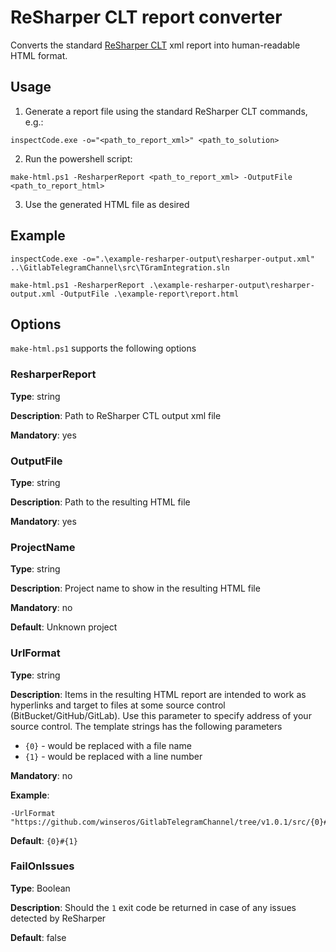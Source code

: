 # ReSharper CLT report converter

Converts the standard [ReSharper CLT](https://www.jetbrains.com/resharper/download/#section=resharper-clt) xml report into human-readable HTML format. 

## Usage
1) Generate a report file using the standard ReSharper CLT commands, e.g.:

```
inspectCode.exe -o="<path_to_report_xml>" <path_to_solution>
```

2) Run the powershell script:
```
make-html.ps1 -ResharperReport <path_to_report_xml> -OutputFile <path_to_report_html>
```

3) Use the generated HTML file as desired

## Example

```
inspectCode.exe -o=".\example-resharper-output\resharper-output.xml" ..\GitlabTelegramChannel\src\TGramIntegration.sln

make-html.ps1 -ResharperReport .\example-resharper-output\resharper-output.xml -OutputFile .\example-report\report.html
```

## Options
`make-html.ps1` supports the following options

### ResharperReport
**Type**: string

**Description**: Path to ReSharper CTL output xml file

**Mandatory**: yes

### OutputFile
**Type**: string

**Description**: Path to the resulting HTML file

**Mandatory**: yes

### ProjectName
**Type**: string

**Description**: Project name to show in the resulting HTML file

**Mandatory**: no

**Default**: Unknown project

### UrlFormat
**Type**: string

**Description**: Items in the resulting HTML report are intended to work as hyperlinks and target to files at some source control (BitBucket/GitHub/GitLab). Use this parameter to specify address of your source control. The template strings has the following parameters 
* `{0}` - would be replaced with a file name
* `{1}` - would be replaced with a line number

**Mandatory**: no

**Example**: 
```
-UrlFormat "https://github.com/winseros/GitlabTelegramChannel/tree/v1.0.1/src/{0}#L{1}"
```
**Default**: `{0}#{1}`

### FailOnIssues
**Type**: Boolean

**Description**: Should the `1` exit code be returned in case of any issues detected by ReSharper

**Default**: false